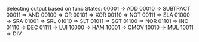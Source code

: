 
Selecting output based on func
States:
    00001 => ADD
    00010 => SUBTRACT
    00011 => AND
    00100 => OR
    00101 => XOR
    00110 => NOT
    00111 => SLA
    01000 => SRA
    01001 => SRL
    01010 => SLT
    01011 => SGT
    01100 => NOR
    01101 => INC
    01110 => DEC
    01111 => LUI
    10000 => HAM
    10001 => CMOV
    10010 => MUL
    10011 => DIV